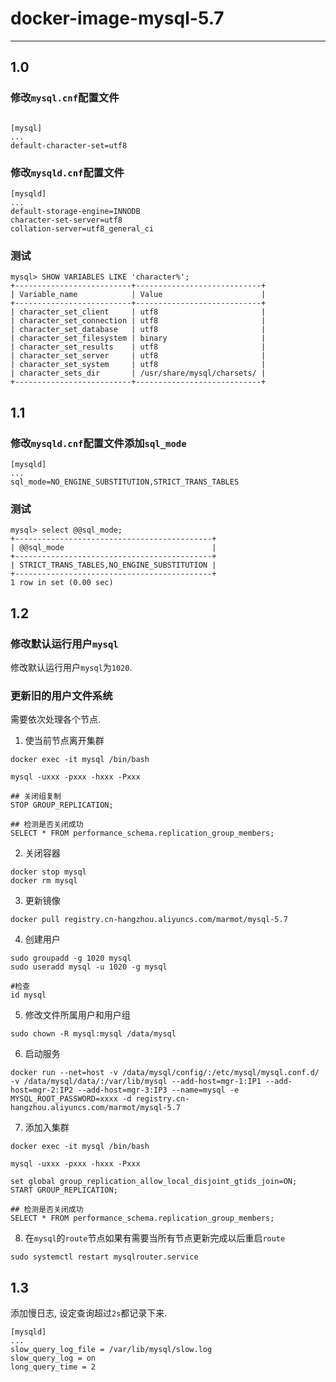 # docker-image-mysql-5.7

---

## 1.0

### 修改`mysql.cnf`配置文件

```shell

[mysql]
...
default-character-set=utf8

```

### 修改`mysqld.cnf`配置文件

```
[mysqld]
...
default-storage-engine=INNODB
character-set-server=utf8
collation-server=utf8_general_ci
```

### 测试

```shell
mysql> SHOW VARIABLES LIKE 'character%';
+--------------------------+----------------------------+
| Variable_name            | Value                      |
+--------------------------+----------------------------+
| character_set_client     | utf8                       |
| character_set_connection | utf8                       |
| character_set_database   | utf8                       |
| character_set_filesystem | binary                     |
| character_set_results    | utf8                       |
| character_set_server     | utf8                       |
| character_set_system     | utf8                       |
| character_sets_dir       | /usr/share/mysql/charsets/ |
+--------------------------+----------------------------+
```

## 1.1 

### 修改`mysqld.cnf`配置文件添加`sql_mode`

```
[mysqld]
...
sql_mode=NO_ENGINE_SUBSTITUTION,STRICT_TRANS_TABLES
```

### 测试

```
mysql> select @@sql_mode;
+--------------------------------------------+
| @@sql_mode                                 |
+--------------------------------------------+
| STRICT_TRANS_TABLES,NO_ENGINE_SUBSTITUTION |
+--------------------------------------------+
1 row in set (0.00 sec)
```

## 1.2

### 修改默认运行用户`mysql`

修改默认运行用户`mysql`为`1020`.

### 更新旧的用户文件系统

需要依次处理各个节点.

1. 使当前节点离开集群

```
docker exec -it mysql /bin/bash

mysql -uxxx -pxxx -hxxx -Pxxx

## 关闭组复制
STOP GROUP_REPLICATION;

## 检测是否关闭成功
SELECT * FROM performance_schema.replication_group_members;
```

2. 关闭容器

```
docker stop mysql
docker rm mysql
```

3. 更新镜像

```
docker pull registry.cn-hangzhou.aliyuncs.com/marmot/mysql-5.7
```

4. 创建用户

```
sudo groupadd -g 1020 mysql
sudo useradd mysql -u 1020 -g mysql

#检查
id mysql
```

5. 修改文件所属用户和用户组

```
sudo chown -R mysql:mysql /data/mysql
```

6. 启动服务

```
docker run --net=host -v /data/mysql/config/:/etc/mysql/mysql.conf.d/ -v /data/mysql/data/:/var/lib/mysql --add-host=mgr-1:IP1 --add-host=mgr-2:IP2 --add-host=mgr-3:IP3 --name=mysql -e MYSQL_ROOT_PASSWORD=xxxx -d registry.cn-hangzhou.aliyuncs.com/marmot/mysql-5.7
```

7. 添加入集群

```
docker exec -it mysql /bin/bash

mysql -uxxx -pxxx -hxxx -Pxxx

set global group_replication_allow_local_disjoint_gtids_join=ON;
START GROUP_REPLICATION;

## 检测是否关闭成功
SELECT * FROM performance_schema.replication_group_members;
```

8. 在`mysql`的`route`节点如果有需要当所有节点更新完成以后重启`route`

```
sudo systemctl restart mysqlrouter.service
```

## 1.3

添加慢日志, 设定查询超过`2s`都记录下来.

```
[mysqld]
...
slow_query_log_file = /var/lib/mysql/slow.log
slow_query_log = on
long_query_time = 2 
```